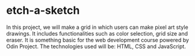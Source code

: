 # etch-a-sketch
In this project, we will make a grid in which users can make pixel art style drawings. It includes functionalities such as color selection, grid size and eraser. It is something basic for the web development course powered by Odin Project. The technologies used will be: HTML, CSS and JavaScript.
